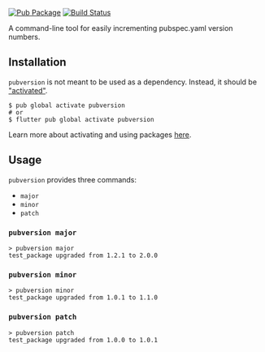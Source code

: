 [![Pub Package](https://img.shields.io/pub/v/webdev.svg)](https://pub.dartlang.org/packages/webdev)
[![Build Status](https://travis-ci.org/dart-lang/webdev.svg?branch=master)](https://travis-ci.org/dart-lang/webdev)

A command-line tool for easily incrementing pubspec.yaml version numbers.

## Installation

`pubversion` is not meant to be used as a dependency. Instead, it should be
["activated"][activating].

```console
$ pub global activate pubversion
# or
$ flutter pub global activate pubversion
```

Learn more about activating and using packages [here][pub global].

## Usage

`pubversion` provides three commands:

* `major`
* `minor`
* `patch`

### `pubversion major`

```
> pubversion major
test_package upgraded from 1.2.1 to 2.0.0
```

### `pubversion minor`

```
> pubversion minor
test_package upgraded from 1.0.1 to 1.1.0
```

### `pubversion patch`

```
> pubversion patch
test_package upgraded from 1.0.0 to 1.0.1
```


[activating]: https://www.dartlang.org/tools/pub/cmd/pub-global#activating-a-package
[pub global]: https://www.dartlang.org/tools/pub/cmd/pub-global
